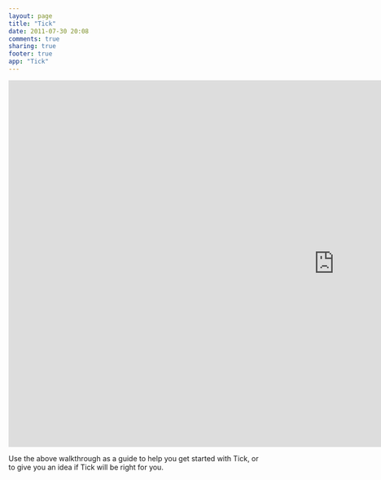 ```yaml
---
layout: page
title: "Tick"
date: 2011-07-30 20:08
comments: true
sharing: true
footer: true
app: "Tick"
---
```


<iframe width="1280" height="720" src="http://www.youtube.com/embed/UbRTTJSc4wA?rel=0&hd=1" frameborder="0" allowfullscreen></iframe>

Use the above walkthrough as a guide to help you get started with Tick, or to give you an idea if Tick will be right for you.
